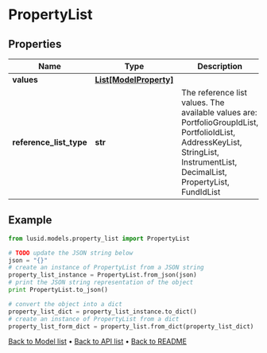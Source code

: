 # PropertyList


## Properties
Name | Type | Description | Notes
------------ | ------------- | ------------- | -------------
**values** | [**List[ModelProperty]**](ModelProperty.md) |  | 
**reference_list_type** | **str** | The reference list values. The available values are: PortfolioGroupIdList, PortfolioIdList, AddressKeyList, StringList, InstrumentList, DecimalList, PropertyList, FundIdList | 

## Example

```python
from lusid.models.property_list import PropertyList

# TODO update the JSON string below
json = "{}"
# create an instance of PropertyList from a JSON string
property_list_instance = PropertyList.from_json(json)
# print the JSON string representation of the object
print PropertyList.to_json()

# convert the object into a dict
property_list_dict = property_list_instance.to_dict()
# create an instance of PropertyList from a dict
property_list_form_dict = property_list.from_dict(property_list_dict)
```
[Back to Model list](../README.md#documentation-for-models) &#8226; [Back to API list](../README.md#documentation-for-api-endpoints) &#8226; [Back to README](../README.md)


